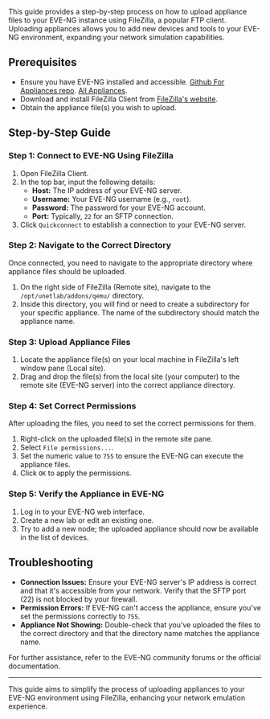 This guide provides a step-by-step process on how to upload appliance files to your EVE-NG instance using FileZilla, a popular FTP client. Uploading appliances allows you to add new devices and tools to your EVE-NG environment, expanding your network simulation capabilities.

## Prerequisites

- Ensure you have EVE-NG installed and accessible.
[Github For Appliances repo](https://github.com/hegdepavankumar/Cisco-Images-for-GNS3-and-EVE-NG?tab=readme-ov-file).
[All Appliances](https://labhub.eu.org/UNETLAB%20II/addons/qemu/).
- Download and install FileZilla Client from [FileZilla's website](https://filezilla-project.org/).
- Obtain the appliance file(s) you wish to upload.

## Step-by-Step Guide

### Step 1: Connect to EVE-NG Using FileZilla

1. Open FileZilla Client.
2. In the top bar, input the following details:
   - **Host:** The IP address of your EVE-NG server.
   - **Username:** Your EVE-NG username (e.g., `root`).
   - **Password:** The password for your EVE-NG account.
   - **Port:** Typically, `22` for an SFTP connection.
3. Click `Quickconnect` to establish a connection to your EVE-NG server.

### Step 2: Navigate to the Correct Directory

Once connected, you need to navigate to the appropriate directory where appliance files should be uploaded.

1. On the right side of FileZilla (Remote site), navigate to the `/opt/unetlab/addons/qemu/` directory.
2. Inside this directory, you will find or need to create a subdirectory for your specific appliance. The name of the subdirectory should match the appliance name.

### Step 3: Upload Appliance Files

1. Locate the appliance file(s) on your local machine in FileZilla's left window pane (Local site).
2. Drag and drop the file(s) from the local site (your computer) to the remote site (EVE-NG server) into the correct appliance directory.

### Step 4: Set Correct Permissions

After uploading the files, you need to set the correct permissions for them.

1. Right-click on the uploaded file(s) in the remote site pane.
2. Select `File permissions...`.
3. Set the numeric value to `755` to ensure the EVE-NG can execute the appliance files.
4. Click `OK` to apply the permissions.

### Step 5: Verify the Appliance in EVE-NG

1. Log in to your EVE-NG web interface.
2. Create a new lab or edit an existing one.
3. Try to add a new node; the uploaded appliance should now be available in the list of devices.

## Troubleshooting

- **Connection Issues:** Ensure your EVE-NG server's IP address is correct and that it's accessible from your network. Verify that the SFTP port (22) is not blocked by your firewall.
- **Permission Errors:** If EVE-NG can't access the appliance, ensure you've set the permissions correctly to `755`.
- **Appliance Not Showing:** Double-check that you've uploaded the files to the correct directory and that the directory name matches the appliance name.

For further assistance, refer to the EVE-NG community forums or the official documentation.

---

This guide aims to simplify the process of uploading appliances to your EVE-NG environment using FileZilla, enhancing your network emulation experience.
